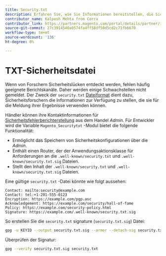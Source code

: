 ```yaml
---
title: Security.txt
description: Erfahren Sie, wie Sie Informationen bereitstellen, die Sicherheitsexperten bei der Meldung von Sicherheitslücken unterstützen.
contributor_name: Kalpesh Mehta from Corra
contributor_link: https://partners.magento.com/portal/details/partner/id/70/
source-git-commit: 27c3914540a0574fa4ff58df50d5cd2c71fb6670
workflow-type: tm+mt
source-wordcount: '136'
ht-degree: 0%

---
```



# TXT-Sicherheitsdatei

Wenn von Forschern Sicherheitslücken entdeckt werden, fehlen häufig geeignete Berichtskanäle. Daher werden einige Schwachstellen nicht gemeldet. Der Zweck der `security.txt` [Dateiformat](https://datatracker.ietf.org/doc/html/draft-foudil-securitytxt-09) dient dazu, Sicherheitsforschern die Informationen zur Verfügung zu stellen, die sie für die Meldung ihrer Ergebnisse verwenden können.

Händler können ihre Kontaktinformationen für [Sicherheitsfehlerberichterstellung](https://docs.magento.com/user-guide/stores/security-issue-reporting.html) aus dem Handel _Admin_. Für Entwickler wird die Variable `Magento_Securitytxt` -Modul bietet die folgende Funktionalität:

- Ermöglicht das Speichern von Sicherheitskonfigurationen über die _Admin_.
- Enthält einen Router, der der Anwendungsaktionsklasse für Anforderungen an die `.well-known/security.txt` und `.well-known/security.txt.sig` Dateien.
- Stellt den Inhalt der `.well-known/security.txt` und `.well-known/security.txt.sig` Dateien.

Eine gültige `security.txt` -Datei könnte wie folgt aussehen:

```text
Contact: mailto:security@example.com
Contact: tel:+1-201-555-0123
Encryption: https://example.com/pgp.asc
Acknowledgement: https://example.com/security/hall-of-fame
Policy: https://example.com/security-policy.html
Signature: https://example.com/.well-known/security.txt.sig
```

So erstellen Sie die `security.txt` signature (`security.txt.sig`) Datei:

```bash
gpg -u KEYID --output security.txt.sig --armor --detach-sig security.txt
```

Überprüfen der Signatur:

```bash
gpg --verify security.txt.sig security.txt
```
